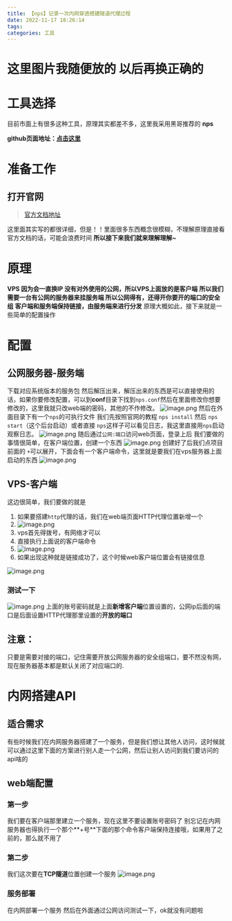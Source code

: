 ```yaml
---
title: 【nps】记录一次内网穿透搭建隧道代理过程
date: 2022-11-17 18:26:14
tags: 
categories: 工具
---
```


# 这里图片我随便放的 以后再换正确的

# 工具选择
目前市面上有很多这种工具，原理其实都差不多，这里我采用黑哥推荐的 **nps**

<!-- more -->

**github页面地址：**[**点击这里**](https://github.com/ehang-io/nps)


# 准备工作
## 打开官网
> [官方文档地址](https://ehang-io.github.io/nps/#/?id=nps)

这里面其实写的都很详细，但是！！里面很多东西概念很模糊，不理解原理直接看官方文档的话，可能会浪费时间
**所以接下来我们就来理解理解~**
# 原理
**VPS 因为会一直换IP 没有对外使用的公网，所以VPS上面放的是客户端**
**所以我们需要一台有公网的服务器来挂服务端  **所以公网得有，还得开你要开的端口的**安全组**
**客户端和服务端保持链接，由服务端来进行分发**
原理大概如此，接下来就是一些简单的配置操作
# 配置
## 公网服务器-服务端
下载对应系统版本的服务包 然后解压出来，解压出来的东西是可以直接使用的话，如果你要修改配置，可以到**conf**目录下找到`nps.conf`然后在里面修改你想要修改的，这里我就只改web端的密码，其他的不作修改。
![image.png](https://desk-fd.zol-img.com.cn/t_s1920x1080c5/g5/M00/08/0B/ChMkJlbZOHGIQPkpAA-T3dOxKtsAAMhjwHmJocAD5P1844.jpg)
然后在外面目录下有一个`nps`的可执行文件
我们先按照官网的教程 `nps install` 然后 `nps start`（这个后台启动）或者直接 `nps`这样子可以看见日志，我这里直接用`nps`启动观察日志。
![image.png](https://desk-fd.zol-img.com.cn/t_s1920x1080c5/g5/M00/04/0A/ChMkJlbWVk2IOtpkAB28FVL-QM8AAMRbAANAFsAHbwt859.jpg)
随后通过`公网:端口`访问web页面，登录上后 我们要做的事情很简单，在客户端位置，创建一个东西
![image.png](https://desk-fd.zol-img.com.cn/t_s1920x1080c5/g5/M00/04/0A/ChMkJ1bWVliIVS06AFHxmRXqNYQAAMRbQORHqkAUfGx868.jpg)
创建好了后我们点项目前面的 `+`可以展开，下面会有一个客户端命令，这里就是要我们在vps服务器上面启动的东西
![image.png](https://desk-fd.zol-img.com.cn/t_s1920x1080c5/g5/M00/04/0A/ChMkJ1bWVl6IfUxDAA56LFs9qCwAAMRbgMM0SQADnpE320.jpg)
## VPS-客户端
这边很简单，我们要做的就是

1. 如果要搭建`http`代理的话，我们在web端页面HTTP代理位置新增一个
2. ![image.png](https://desk-fd.zol-img.com.cn/t_s1920x1080c5/g5/M00/09/02/ChMkJlah6XmIYC1_AA_mAyQe9GEAAHjsgMqgakAD-Yb054.jpg)
3. vps首先得拨号，有网络才可以
4. 直接执行上面说的客户端命令
5. ![image.png](https://desk-fd.zol-img.com.cn/t_s1920x1080c5/g5/M00/09/02/ChMkJlah6X2IFUmnAAvz2hvALAwAAHjswFkjPoAC_Py963.jpg)
6. 如果出现这种就是链接成功了，这个时候web客户端位置会有链接信息

![image.png](https://desk-fd.zol-img.com.cn/t_s1920x1080c5/g5/M00/09/02/ChMkJ1ah6X6IBEJrAAEjCnzS6XkAAHjswJTRF0AASMi461.jpg)
### 测试一下
![image.png](https://desk-fd.zol-img.com.cn/t_s1920x1080c5/g5/M00/09/02/ChMkJ1ah6YWIIlhbACQoXtBMeuQAAHjtAK3UyUAJCh2978.jpg)
上面的账号密码就是上面**新增客户端**位置设置的，公网ip后面的端口是后面设置HTTP代理那里设置的**开放的端口**
## 注意：
只要是需要对接的端口，记住需要开放公网服务器的安全组端口，要不然没有网，现在服务器基本都是默认关闭了对应端口的.


# 内网搭建API
## 适合需求
有些时候我们在内网服务器搭建了一个服务，但是我们想让其他人访问，这时候就可以通过这里下面的方案进行别人走一个公网，然后让别人访问到我们要访问的api啥的
## web端配置
### 第一步
我们要在客户端那里建立一个服务，现在这里不要设置账号密码了
别忘记在内网服务器也得执行一个那个**+号**下面的那个命令客户端保持连接哦，如果用了之前的，那么就不用了
### 第二步
我们这次要在**TCP隧道**位置创建一个服务
![image.png](https://desk-fd.zol-img.com.cn/t_s1920x1080c5/g5/M00/01/04/ChMkJ1g2YQeIbYQRABTlVmUrO4AAAYB0gGpqwMAFOVu246.jpg)
### 服务部署
在内网部署一个服务
然后在外面通过公网访问测试一下，ok就没有问题啦


